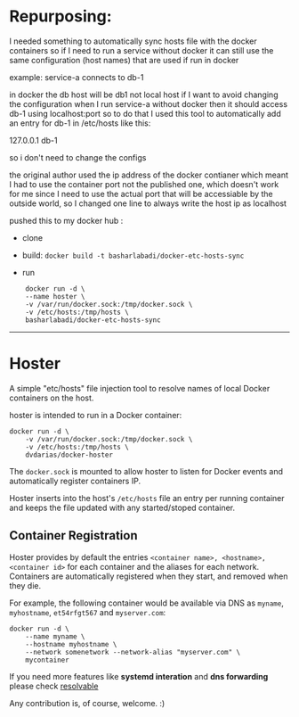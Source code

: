 
# Repurposing:
I needed something to automatically sync hosts file with the docker containers so if I need to run a service without docker it can still use the same configuration (host names) that are used if run in docker

example:
service-a connects to db-1

in docker the db host will be db1 not local host 
if I want to avoid changing the configuration when I run service-a without docker then it should access db-1 using localhost:port
so to do that I used this tool to automatically add an entry for db-1 in /etc/hosts like this:

127.0.0.1    db-1

so i don't need to change the configs

the original author used the ip address of the docker contianer which meant I had to use the container port not the published one, which doesn't work for me since I need to use the actual port that will be accessiable by the outside world, so I changed one line to always write the host ip as localhost

pushed this to my docker hub :
- clone
- build: 
```docker build -t basharlabadi/docker-etc-hosts-sync ```

- run
```
    docker run -d \
    --name hoster \
    -v /var/run/docker.sock:/tmp/docker.sock \
    -v /etc/hosts:/tmp/hosts \
    basharlabadi/docker-etc-hosts-sync
```


--------------------------------
# Hoster

A simple "etc/hosts" file injection tool to resolve names of local Docker containers on the host.

hoster is intended to run in a Docker container:

    docker run -d \
        -v /var/run/docker.sock:/tmp/docker.sock \
        -v /etc/hosts:/tmp/hosts \
        dvdarias/docker-hoster

The `docker.sock` is mounted to allow hoster to listen for Docker events and automatically register containers IP.

Hoster inserts into the host's `/etc/hosts` file an entry per running container and keeps the file updated with any started/stoped container.

## Container Registration

Hoster provides by default the entries `<container name>, <hostname>, <container id>` for each container and the aliases for each network. Containers are automatically registered when they start, and removed when they die.

For example, the following container would be available via DNS as `myname`, `myhostname`, `et54rfgt567` and `myserver.com`:

    docker run -d \
        --name myname \
        --hostname myhostname \
        --network somenetwork --network-alias "myserver.com" \
        mycontainer

If you need more features like **systemd interation** and **dns forwarding** please check [resolvable](https://hub.docker.com/r/mgood/resolvable/)

Any contribution is, of course, welcome. :)
